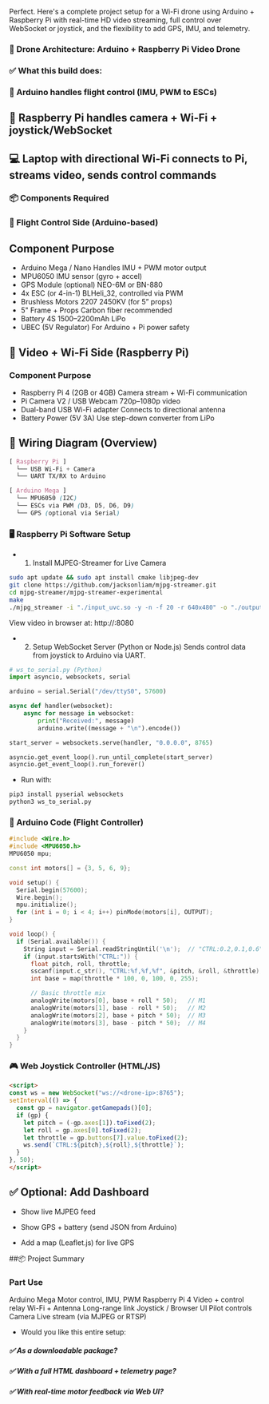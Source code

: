 Perfect. Here's a complete project setup for a Wi-Fi drone using Arduino + Raspberry Pi with real-time HD video streaming, full control over WebSocket or joystick, and the flexibility to add GPS, IMU, and telemetry.

### 🚁 Drone Architecture: Arduino + Raspberry Pi Video Drone
### ✅ What this build does:
### 🧠 Arduino handles flight control (IMU, PWM to ESCs)

## 🎥 Raspberry Pi handles camera + Wi-Fi + joystick/WebSocket

## 💻 Laptop with directional Wi-Fi connects to Pi, streams video, sends control commands

### 📦 Components Required
### 🎯 Flight Control Side (Arduino-based)

## Component	Purpose
- Arduino Mega / Nano	Handles IMU + PWM motor output
- MPU6050	IMU sensor (gyro + accel)
- GPS Module (optional)	NEO-6M or BN-880
- 4x ESC (or 4-in-1)	BLHeli_32, controlled via PWM
- Brushless Motors	2207 2450KV (for 5” props)
- 5" Frame + Props	Carbon fiber recommended
- Battery	4S 1500–2200mAh LiPo
- UBEC (5V Regulator)	For Arduino + Pi power safety
## 🎥 Video + Wi-Fi Side (Raspberry Pi)

### Component	Purpose
- Raspberry Pi 4 (2GB or 4GB)	Camera stream + Wi-Fi communication
- Pi Camera V2 / USB Webcam	720p–1080p video
- Dual-band USB Wi-Fi adapter	Connects to directional antenna
- Battery Power (5V 3A)	Use step-down converter from LiPo
## 🔗 Wiring Diagram (Overview)
```css
[ Raspberry Pi ]
  └── USB Wi-Fi + Camera
  └── UART TX/RX to Arduino

[ Arduino Mega ]
  └── MPU6050 (I2C)
  └── ESCs via PWM (D3, D5, D6, D9)
  └── GPS (optional via Serial)
```
### 🖥️ Raspberry Pi Software Setup
- 1. Install MJPEG-Streamer for Live Camera
```bash
sudo apt update && sudo apt install cmake libjpeg-dev
git clone https://github.com/jacksonliam/mjpg-streamer.git
cd mjpg-streamer/mjpg-streamer-experimental
make
./mjpg_streamer -i "./input_uvc.so -y -n -f 20 -r 640x480" -o "./output_http.so -w ./www"
```
View video in browser at: http://<drone-ip>:8080

- 2. Setup WebSocket Server (Python or Node.js)
Sends control data from joystick to Arduino via UART.

```python
# ws_to_serial.py (Python)
import asyncio, websockets, serial

arduino = serial.Serial("/dev/ttyS0", 57600)

async def handler(websocket):
    async for message in websocket:
        print("Received:", message)
        arduino.write((message + "\n").encode())

start_server = websockets.serve(handler, "0.0.0.0", 8765)

asyncio.get_event_loop().run_until_complete(start_server)
asyncio.get_event_loop().run_forever()
```
- Run with:

```bash
pip3 install pyserial websockets
python3 ws_to_serial.py
```
### 🧠 Arduino Code (Flight Controller)
```cpp
#include <Wire.h>
#include <MPU6050.h>
MPU6050 mpu;

const int motors[] = {3, 5, 6, 9};

void setup() {
  Serial.begin(57600);
  Wire.begin();
  mpu.initialize();
  for (int i = 0; i < 4; i++) pinMode(motors[i], OUTPUT);
}

void loop() {
  if (Serial.available()) {
    String input = Serial.readStringUntil('\n');  // "CTRL:0.2,0.1,0.6"
    if (input.startsWith("CTRL:")) {
      float pitch, roll, throttle;
      sscanf(input.c_str(), "CTRL:%f,%f,%f", &pitch, &roll, &throttle);
      int base = map(throttle * 100, 0, 100, 0, 255);

      // Basic throttle mix
      analogWrite(motors[0], base + roll * 50);   // M1
      analogWrite(motors[1], base - roll * 50);   // M2
      analogWrite(motors[2], base + pitch * 50);  // M3
      analogWrite(motors[3], base - pitch * 50);  // M4
    }
  }
}
```

### 🎮 Web Joystick Controller (HTML/JS)
```html
<script>
const ws = new WebSocket("ws://<drone-ip>:8765");
setInterval(() => {
  const gp = navigator.getGamepads()[0];
  if (gp) {
    let pitch = (-gp.axes[1]).toFixed(2);
    let roll = gp.axes[0].toFixed(2);
    let throttle = gp.buttons[7].value.toFixed(2);
    ws.send(`CTRL:${pitch},${roll},${throttle}`);
  }
}, 50);
</script>
```
## ✅ Optional: Add Dashboard
- Show live MJPEG feed

- Show GPS + battery (send JSON from Arduino)

- Add a map (Leaflet.js) for live GPS

##📦 Project Summary

### Part	Use
Arduino Mega	Motor control, IMU, PWM
Raspberry Pi 4	Video + control relay
Wi-Fi + Antenna	Long-range link
Joystick / Browser UI	Pilot controls
Camera	Live stream (via MJPEG or RTSP)

- Would you like this entire setup:
##### ✅ As a downloadable package?
##### ✅ With a full HTML dashboard + telemetry page?
##### ✅ With real-time motor feedback via Web UI?
